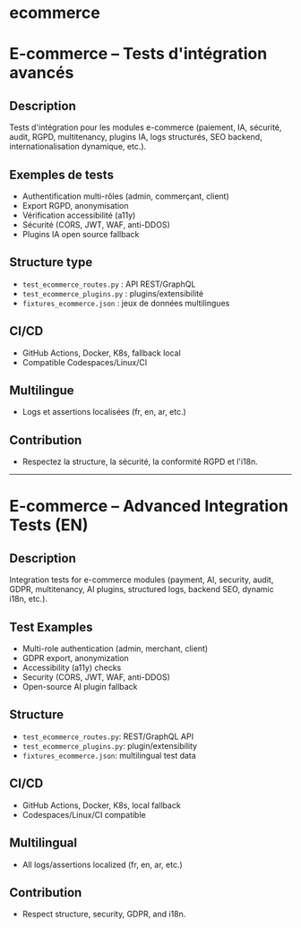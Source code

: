 # ecommerce

# E-commerce – Tests d'intégration avancés

## Description
Tests d'intégration pour les modules e-commerce (paiement, IA, sécurité, audit, RGPD, multitenancy, plugins IA, logs structurés, SEO backend, internationalisation dynamique, etc.).

## Exemples de tests
- Authentification multi-rôles (admin, commerçant, client)
- Export RGPD, anonymisation
- Vérification accessibilité (a11y)
- Sécurité (CORS, JWT, WAF, anti-DDOS)
- Plugins IA open source fallback

## Structure type
- `test_ecommerce_routes.py` : API REST/GraphQL
- `test_ecommerce_plugins.py` : plugins/extensibilité
- `fixtures_ecommerce.json` : jeux de données multilingues

## CI/CD
- GitHub Actions, Docker, K8s, fallback local
- Compatible Codespaces/Linux/CI

## Multilingue
- Logs et assertions localisées (fr, en, ar, etc.)

## Contribution
- Respectez la structure, la sécurité, la conformité RGPD et l'i18n.

---

# E-commerce – Advanced Integration Tests (EN)

## Description
Integration tests for e-commerce modules (payment, AI, security, audit, GDPR, multitenancy, AI plugins, structured logs, backend SEO, dynamic i18n, etc.).

## Test Examples
- Multi-role authentication (admin, merchant, client)
- GDPR export, anonymization
- Accessibility (a11y) checks
- Security (CORS, JWT, WAF, anti-DDOS)
- Open-source AI plugin fallback

## Structure
- `test_ecommerce_routes.py`: REST/GraphQL API
- `test_ecommerce_plugins.py`: plugin/extensibility
- `fixtures_ecommerce.json`: multilingual test data

## CI/CD
- GitHub Actions, Docker, K8s, local fallback
- Codespaces/Linux/CI compatible

## Multilingual
- All logs/assertions localized (fr, en, ar, etc.)

## Contribution
- Respect structure, security, GDPR, and i18n.
